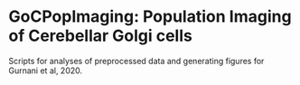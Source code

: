 # GoCPopImaging: Population Imaging of Cerebellar Golgi cells
Scripts for analyses of preprocessed data and generating figures for Gurnani et al, 2020.
